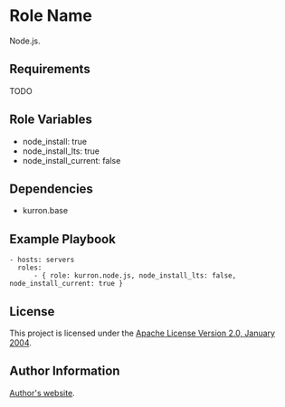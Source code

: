 Role Name
=========

Node.js.

Requirements
------------

TODO

Role Variables
--------------

* node_install: true
* node_install_lts: true
* node_install_current: false

Dependencies
------------

* kurron.base

Example Playbook
----------------

```
- hosts: servers
  roles:
      - { role: kurron.node.js, node_install_lts: false, node_install_current: true }
```

License
-------

This project is licensed under the [Apache License Version 2.0, January 2004](http://www.apache.org/licenses/).

Author Information
------------------

[Author's website](http://jvmguy.com/).
